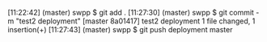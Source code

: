 [11:22:42] (master) swpp $ git add .
[11:27:30] (master) swpp $ git commit -m "test2 deployment"
[master 8a01417] test2 deployment
 1 file changed, 1 insertion(+)
[11:27:43] (master) swpp $ git push deployment master
